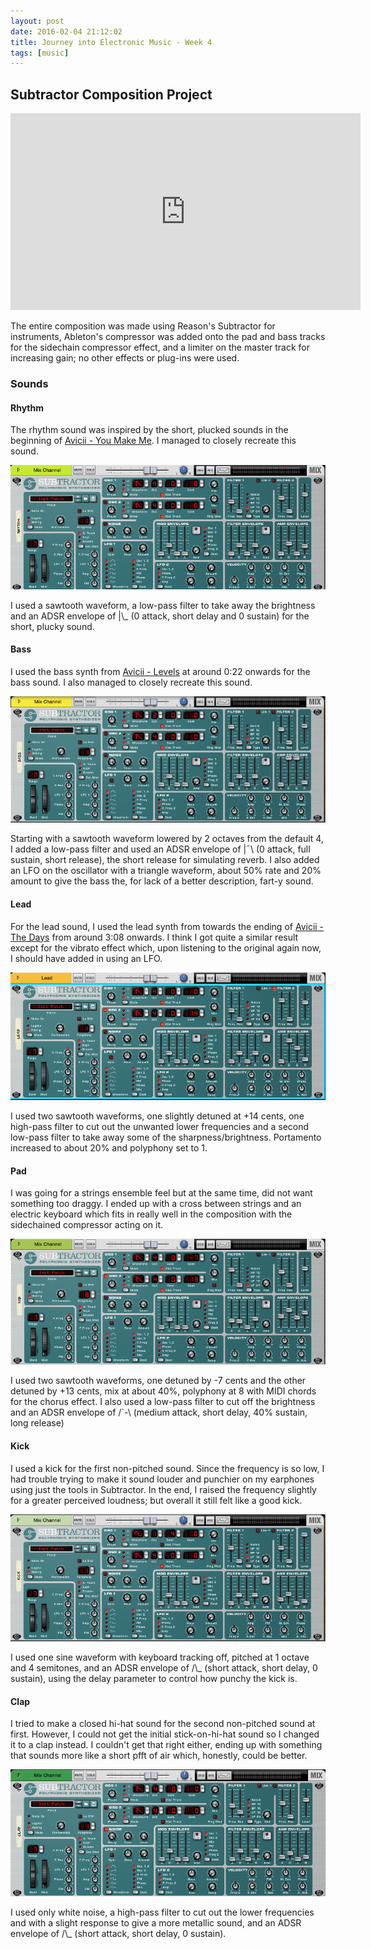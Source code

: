```yaml
---
layout: post
date: 2016-02-04 21:12:02
title: Journey into Electronic Music - Week 4
tags: [music]
---
```


## Subtractor Composition Project
<iframe width="560" height="315" src="https://www.youtube-nocookie.com/embed/M2cBTBLVy7c?rel=0" frameborder="0" allowfullscreen></iframe>

The entire composition was made using Reason's Subtractor for instruments, Ableton's compressor was added onto the pad and bass tracks for the sidechain compressor effect, and a limiter on the master track for increasing gain; no other effects or plug-ins were used.


### Sounds

#### Rhythm
The rhythm sound was inspired by the short, plucked sounds in the beginning of [Avicii - You Make Me](https://www.youtube.com/watch?v=mgpH7-RWbVU). I managed to closely recreate this sound.

![rhythm](/images/2016-02-04-subtractor-rhythm.png)

I used a sawtooth waveform, a low-pass filter to take away the brightness and an ADSR envelope of |\\_ (0 attack, short delay and 0 sustain) for the short, plucky sound.


#### Bass
I used the bass synth from [Avicii - Levels](https://youtu.be/_ovdm2yX4MA?t=22s) at around 0:22 onwards for the bass sound. I also managed to closely recreate this sound.

![bass](/images/2016-02-04-subtractor-bass.png)

Starting with a sawtooth waveform lowered by 2 octaves from the default 4, I added a low-pass filter and used an ADSR envelope of |¯\\ (0 attack, full sustain, short release), the short release for simulating reverb. I also added an LFO on the oscillator with a triangle waveform, about 50% rate and 20% amount to give the bass the, for lack of a better description, fart-y sound.


#### Lead
For the lead sound, I used the lead synth from towards the ending of [Avicii - The Days](https://youtu.be/JDglMK9sgIQ?t=3m8s) from around 3:08 onwards. I think I got quite a similar result except for the vibrato effect which, upon listening to the original again now, I should have added in using an LFO.

![lead](/images/2016-02-04-subtractor-lead.png)

I used two sawtooth waveforms, one slightly detuned at +14 cents, one high-pass filter to cut out the unwanted lower frequencies and a second low-pass filter to take away some of the sharpness/brightness. Portamento increased to about 20% and polyphony set to 1.


#### Pad
I was going for a strings ensemble feel but at the same time, did not want something too draggy. I ended up with a cross between strings and an electric keyboard which fits in really well in the composition with the sidechained compressor acting on it.

![pad](/images/2016-02-04-subtractor-pad.png)

I used two sawtooth waveforms, one detuned by -7 cents and the other detuned by +13 cents, mix at about 40%, polyphony at 8 with MIDI chords for the chorus effect. I also used a low-pass filter to cut off the brightness and an ADSR envelope of /\`-\\ (medium attack, short delay, 40% sustain, long release)


#### Kick
I used a kick for the first non-pitched sound. Since the frequency is so low, I had trouble trying to make it sound louder and punchier on my earphones using just the tools in Subtractor. In the end, I raised the frequency slightly for a greater perceived loudness; but overall it still felt like a good kick.

![kick](/images/2016-02-04-subtractor-kick.png)

I used one sine waveform with keyboard tracking off, pitched at 1 octave and 4 semitones, and an ADSR envelope of /\\_ (short attack, short delay, 0 sustain), using the delay parameter to control how punchy the kick is.


#### Clap
I tried to make a closed hi-hat sound for the second non-pitched sound at first. However, I could not get the initial stick-on-hi-hat sound so I changed it to a clap instead. I couldn't get that right either, ending up with something that sounds more like a short pfft of air which, honestly, could be better.

![clap](/images/2016-02-04-subtractor-clap.png)

I used only white noise, a high-pass filter to cut out the lower frequencies and with a slight response to give a more metallic sound, and an ADSR envelope of /\\_ (short attack, short delay, 0 sustain).